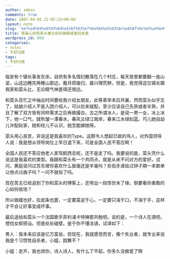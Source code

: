 ```yaml
---
author: admin
comments: true
date: 2007-04-05 22:05:22+00:00
layout: note
slug: '%e7%ad%94%e6%93%8d%e5%bf%83%e7%9a%84%e5%92%8c%e8%8f%9c%e5%a4%b4%e7%ae%80%e8%ae%ba%e5%a6%82%e4%bd%95%e5%81%9a%e5%aa%92%e6%88%96%e8%80%85%e6%8b%89%e7%9a%ae%e6%9d%a1'
title: 答操心的和菜头兼论如何做媒或者拉皮条
wordpress_id: 859
categories:
- notes
- 不好归类
tags:
- 不好归类
---
```


临安有个镇长事发东床，自供有多名情妇散落在几个村庄，每天夜里都要翻一座山梁，山这边睡完再睡山那边，戴月荷锄归，晨兴理荒秽。但是，我觉得这位镇长跟我家和菜头比，无论精气神差得还很远。

和菜头百忙之中抽出时间要给我介绍女朋友，此等善举本应共襄，然而菜头似乎忘了，姑娘介绍人不是入团介绍人，可以拉来就配。至少应该自己先熟或者半熟，并且了解了双方皆有同样需求之后再做撮合。古之所谓冰人，是说一男一女，冰上冰下，他一口气，就吹皱一潭春水，春风又绿江南岸，春来江水绿如蓝。巧儿她自幼儿许配赵家，她和柱儿不认识，她怎能嫁她呀。

菜头用心良苦，非说这是我喜欢的Type。这颇令人想起已故的伟人，对外国领导人说：我是想从领导岗位上早日退下来，可是全国人民不答应啊！

全国人民还不答应他老人家驾鹤西去呢，还不是走了吗。我要说的是，菜头凭什么说这是我喜欢的类型。我跟和菜头有一个共同点，就是从来不问对方的爱好。试问，黄庭坚问过苏东坡你喜欢什么狼毫还是羊毫吗？俞伯牙递给过钟子期一本歌单让他点过曲子吗？一问不就俗了吗。

现在苦主已经追到了你和菜头的博客上，还带出一段惊世未了缘，倒要看你勇敢的心如何收场？

所以做媒也好，拉皮条也罢，一定要莫逆于心，一定要只溶于口，不溶于手，这样才不会让好事变成坏事。

最后送给和菜头一个法国歌手菲利浦卡特琳那共勉吧。说的是，一个诗人在酒吧，想找女郎搭讪，但是处处碰壁。鉴于你不懂法语，试译如下：

男人：我本来应该是亿万富翁，但现在，我就感觉而言，像个失业者，就专业来说我是个习惯性自杀者，小姐，跳舞不？

小姐：走开，我也烦你，诗人诗人，有什么了不起，你多久没做爱了啊






